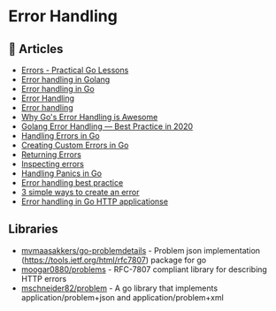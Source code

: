 # Error Handling

## 📕 Articles
- [Errors - Practical Go Lessons](https://www.practical-go-lessons.com/chap-23-errors)
- [Error handling in Golang](https://gabrieltanner.org/blog/golang-error-handling-definitive-guide)
- [Error handling in Go](https://medium.com/rungo/error-handling-in-go-f0125de052f0)
- [Error Handling](https://golangbot.com/error-handling/)
- [Error handling](https://astaxie.gitbooks.io/build-web-application-with-golang/content/en/11.1.html)
- [Why Go's Error Handling is Awesome](https://rauljordan.com/2020/07/06/why-go-error-handling-is-awesome.html)
- [Golang Error Handling — Best Practice in 2020](https://itnext.io/golang-error-handling-best-practice-a36f47b0b94c)
- [Handling Errors in Go](https://www.digitalocean.com/community/tutorials/handling-errors-in-go)
- [Creating Custom Errors in Go](https://www.digitalocean.com/community/tutorials/creating-custom-errors-in-go)
- [Returning Errors](https://npf.io/2015/10/errors/)
- [Inspecting errors](https://dave.cheney.net/2014/12/24/inspecting-errors)
- [Handling Panics in Go](https://www.digitalocean.com/community/tutorials/handling-panics-in-go)
- [Error handling best practice](https://yourbasic.org/golang/errors-explained/)
- [3 simple ways to create an error](https://yourbasic.org/golang/create-error/)
- [Error handling in Go HTTP applicationse](https://www.joeshaw.org/error-handling-in-go-http-applications/)

## Libraries
- [mvmaasakkers/go-problemdetails](https://github.com/mvmaasakkers/go-problemdetails) - Problem json implementation (https://tools.ietf.org/html/rfc7807) package for go
- [moogar0880/problems](https://github.com/moogar0880/problems) - RFC-7807 compliant library for describing HTTP errors
- [mschneider82/problem](https://github.com/mschneider82/problem) - A go library that implements application/problem+json and application/problem+xml